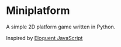 # Miniplatform

A simple 2D platform game written in Python.

Inspired by [Eloquent JavaScript](https://eloquentjavascript.net/16_game.html)

